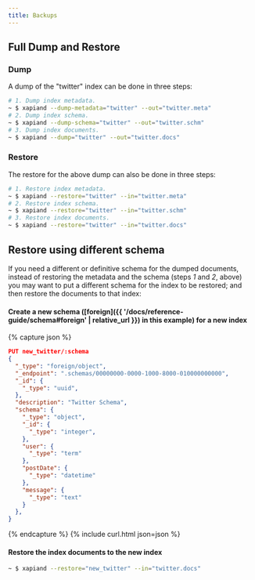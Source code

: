 ```yaml
---
title: Backups
---
```



## Full Dump and Restore

### Dump

A dump of the "twitter" index can be done in three steps:

```sh
# 1. Dump index metadata.
~ $ xapiand --dump-metadata="twitter" --out="twitter.meta"
# 2. Dump index schema.
~ $ xapiand --dump-schema="twitter" --out="twitter.schm"
# 3. Dump index documents.
~ $ xapiand --dump="twitter" --out="twitter.docs"
```

### Restore

The restore for the above dump can also be done in three steps:

```sh
# 1. Restore index metadata.
~ $ xapiand --restore="twitter" --in="twitter.meta"
# 2. Restore index schema.
~ $ xapiand --restore="twitter" --in="twitter.schm"
# 3. Restore index documents.
~ $ xapiand --restore="twitter" --in="twitter.docs"
```


## Restore using different schema

If you need a different or definitive schema for the dumped documents, instead of
restoring the metadata and the schema (steps *1* and *2*, above) you may want to
put a different schema for the index to be restored; and then restore the
documents to that index:

#### Create a new schema ([foreign]({{ '/docs/reference-guide/schema#foreign' | relative_url }}) in this example) for a new index

{% capture json %}

```json
PUT new_twitter/:schema
{
  "_type": "foreign/object",
  "_endpoint": ".schemas/00000000-0000-1000-8000-010000000000",
  "_id": {
    "_type": "uuid",
  },
  "description": "Twitter Schema",
  "schema": {
    "_type": "object",
    "_id": {
      "_type": "integer",
    },
    "user": {
      "_type": "term"
    },
    "postDate": {
      "_type": "datetime"
    },
    "message": {
      "_type": "text"
    }
  },
}
```
{% endcapture %}
{% include curl.html json=json %}

#### Restore the index documents to the new index

```sh
~ $ xapiand --restore="new_twitter" --in="twitter.docs"
```

